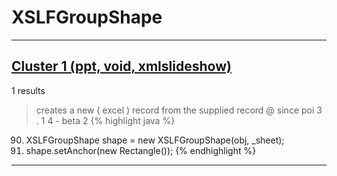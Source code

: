 # XSLFGroupShape

***

## [Cluster 1 (ppt, void, xmlslideshow)](./1)
1 results
> creates a new ( excel ) record from the supplied record @ since poi 3 . 1 4 - beta 2 
{% highlight java %}
90. XSLFGroupShape shape = new XSLFGroupShape(obj, _sheet);
91. shape.setAnchor(new Rectangle());
{% endhighlight %}

***

